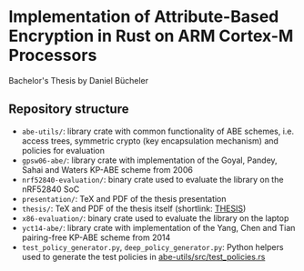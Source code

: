 # Implementation of Attribute-Based Encryption in Rust on ARM Cortex-M Processors
Bachelor's Thesis by Daniel Bücheler

## Repository structure
- `abe-utils/`: library crate with common functionality of ABE schemes, i.e. access trees, symmetric crypto (key encapsulation mechanism) and policies for evaluation
- `gpsw06-abe/`: library crate with implementation of the Goyal, Pandey, Sahai and Waters KP-ABE scheme from 2006
- `nrf52840-evaluation/`: binary crate used to evaluate the library on the nRF52840 SoC
- `presentation/`: TeX and PDF of the thesis presentation
- `thesis/`: TeX and PDF of the thesis itself (shortlink: [THESIS](thesis/build/main.pdf))
- `x86-evaluation/`: binary crate used to evaluate the library on the laptop
- `yct14-abe/`: library crate with implementation of the Yang, Chen and Tian pairing-free KP-ABE scheme from 2014
- `test_policy_generator.py`, `deep_policy_generator.py`: Python helpers used to generate the test policies in [abe-utils/src/test_policies.rs](abe-utils/src/test_policies.rs)
